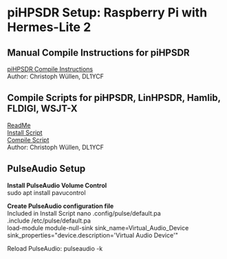 # piHPSDR Setup: Raspberry Pi with Hermes-Lite 2

## Manual Compile Instructions for piHPSDR
[piHPSDR Compile Instructions](https://github.com/n7ihq/piHPSDR/blob/main/piHPSDR%20Compile.pdf)  
Author: Christoph Wüllen, DL1YCF

## Compile Scripts for piHPSDR, LinHPSDR, Hamlib, FLDIGI, WSJT-X
[ReadMe](https://github.com/n7ihq/piHPSDR/blob/main/Scripts/ReadMe.txt)  
[Install Script](https://github.com/n7ihq/piHPSDR/blob/main/Scripts/install.sh)  
[Compile Script](https://github.com/n7ihq/piHPSDR/blob/main/Scripts/compile.sh)  
Author: Christoph Wüllen, DL1YCF

## PulseAudio Setup
**Install PulseAudio Volume Control**  
sudo apt install pavucontrol  

**Create PulseAudio configuration file**  
Included in Install Script
nano .config/pulse/default.pa  
.include /etc/pulse/default.pa  
load-module module-null-sink sink_name=Virtual_Audio_Device sink_properties="device.description='Virtual Audio Device'"

Reload PulseAudio: pulseaudio -k
